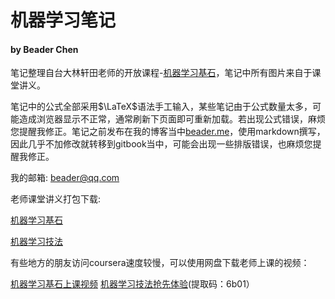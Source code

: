 # 机器学习笔记
#### by Beader Chen

笔记整理自台大林轩田老师的开放课程-[机器学习基石](https://www.coursera.org/course/ntumlone)，笔记中所有图片来自于课堂讲义。

笔记中的公式全部采用$\LaTeX$语法手工输入，某些笔记由于公式数量太多，可能造成浏览器显示不正常，通常刷新下页面即可重新加载。若出现公式错误，麻烦您提醒我修正。笔记之前发布在我的博客当中[beader.me](http://beader.me)，使用markdown撰写，因此几乎不加修改就转移到gitbook当中，可能会出现一些排版错误，也麻烦您提醒我修正。

我的邮箱:
[beader@qq.com](mailto:beader@qq.com)  

老师课堂讲义打包下载:

[机器学习基石](http://pan.baidu.com/s/1c0rJfjU)

[机器学习技法](http://pan.baidu.com/s/1bngpNL9)

有些地方的朋友访问coursera速度较慢，可以使用网盘下载老师上课的视频：

[机器学习基石上课视频](http://pan.baidu.com/s/1mgt4D3y)
[机器学习技法抢先体验](http://yunpan.cn/QaDC3eMSqyAsk)(提取码：6b01）
